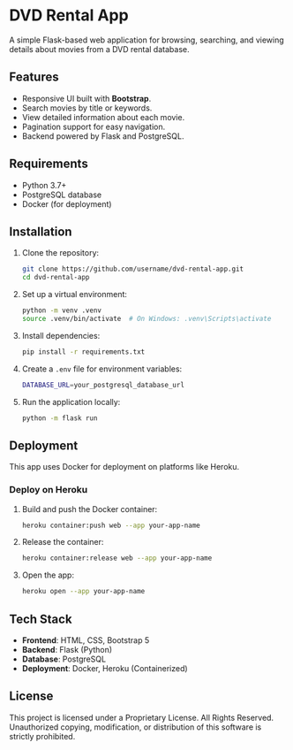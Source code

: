 # DVD Rental App

A simple Flask-based web application for browsing, searching, and viewing details about movies from a DVD rental database.

## Features
- Responsive UI built with **Bootstrap**.
- Search movies by title or keywords.
- View detailed information about each movie.
- Pagination support for easy navigation.
- Backend powered by Flask and PostgreSQL.

## Requirements
- Python 3.7+
- PostgreSQL database
- Docker (for deployment)

## Installation
1. Clone the repository:
   ```bash
   git clone https://github.com/username/dvd-rental-app.git
   cd dvd-rental-app
   ```

2. Set up a virtual environment:
   ```bash
   python -m venv .venv
   source .venv/bin/activate  # On Windows: .venv\Scripts\activate
   ```

3. Install dependencies:
   ```bash
   pip install -r requirements.txt
   ```

4. Create a `.env` file for environment variables:
   ```bash
   DATABASE_URL=your_postgresql_database_url
   ```

5. Run the application locally:
   ```bash
   python -m flask run
   ```

## Deployment

This app uses Docker for deployment on platforms like Heroku.

### Deploy on Heroku

1. Build and push the Docker container:
   ```bash
   heroku container:push web --app your-app-name
   ```

2. Release the container:
   ```bash
   heroku container:release web --app your-app-name
   ```

3. Open the app:
   ```bash
   heroku open --app your-app-name
   ```


## Tech Stack
- **Frontend**: HTML, CSS, Bootstrap 5
- **Backend**: Flask (Python)
- **Database**: PostgreSQL
- **Deployment**: Docker, Heroku (Containerized)

## License

This project is licensed under a Proprietary License. All Rights Reserved. Unauthorized copying, modification, or distribution of this software is strictly prohibited.
